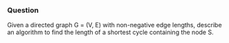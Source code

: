 ### Question

Given a directed graph G = (V, E) with non-negative edge lengths, describe an algorithm to find the length of a shortest cycle containing the node S.
